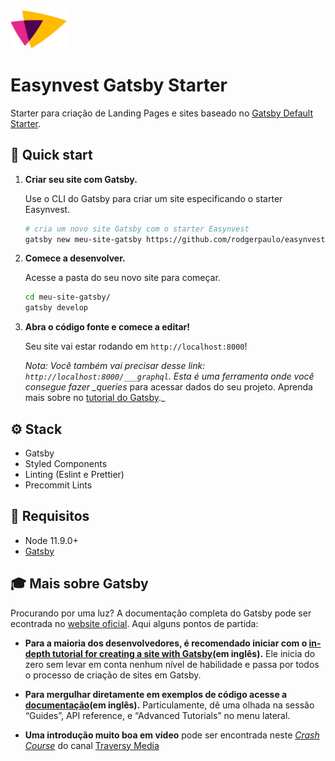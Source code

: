 <img width="90" src="https://github.com/rodgerpaulo/easynvest-gatsby-starter/blob/master/src/images/favicon.png?raw=true" />

# Easynvest Gatsby Starter

Starter para criação de Landing Pages e sites baseado no [Gatsby Default Starter](https://www.gatsbyjs.org/starters/gatsbyjs/gatsby-starter-default/).

## 🚀 Quick start

1.  **Criar seu site com Gatsby.**

    Use o CLI do Gatsby para criar um site especificando o starter Easynvest.

    ```sh
    # cria um novo site Gatsby com o starter Easynvest
    gatsby new meu-site-gatsby https://github.com/rodgerpaulo/easynvest-gatsby-starter
    ```

1.  **Comece a desenvolver.**

    Acesse a pasta do seu novo site para começar.

    ```sh
    cd meu-site-gatsby/
    gatsby develop
    ```

1.  **Abra o código fonte e comece a editar!**

    Seu site vai estar rodando em `http://localhost:8000`!

    _Nota: Você também vai precisar desse link: _`http://localhost:8000/___graphql`_.
    Esta é uma ferramenta onde você consegue fazer \_queries_ para acessar dados do seu projeto. Aprenda mais sobre no [tutorial do Gatsby](https://www.gatsbyjs.org/tutorial/part-five/#introducing-graphiql).\_

## ⚙️ Stack

- Gatsby
- Styled Components
- Linting (Eslint e Prettier)
- Precommit Lints

## 🚓 Requisitos

- Node 11.9.0+
- [Gatsby](https://www.gatsbyjs.org/tutorial/part-zero/#using-the-gatsby-cli)

## 🎓 Mais sobre Gatsby

Procurando por uma luz? A documentação completa do Gatsby pode ser econtrada no [website oficial](https://www.gatsbyjs.org/). Aqui alguns pontos de partida:

- **Para a maioria dos desenvolvedores, é recomendado iniciar com o [in-depth tutorial for creating a site with Gatsby](https://www.gatsbyjs.org/tutorial/)(em inglês).** Ele inicia do zero sem levar em conta nenhum nível de habilidade e passa por todos o processo de criação de sites em Gatsby.

- **Para mergulhar diretamente em exemplos de código acesse a [documentação](https://www.gatsbyjs.org/docs/)(em inglês).** Particulamente, dê uma olhada na sessão “Guides”, API reference, e “Advanced Tutorials” no menu lateral.

- **Uma introdução muito boa em vídeo** pode ser encontrada neste [_Crash Course_](https://www.youtube.com/watch?v=6YhqQ2ZW1sc) do canal [Traversy Media](https://www.youtube.com/user/TechGuyWeb)
